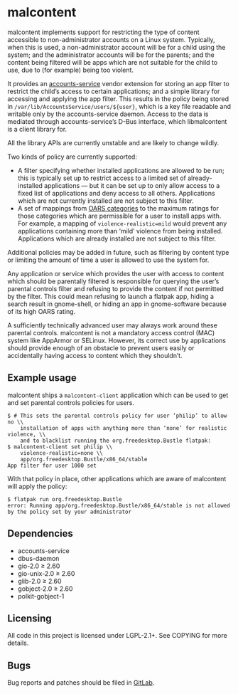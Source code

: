 malcontent
==========

malcontent implements support for restricting the type of content accessible to
non-administrator accounts on a Linux system. Typically, when this is
used, a non-administrator account will be for a child using the system; and the
administrator accounts will be for the parents; and the content being filtered
will be apps which are not suitable for the child to use, due to (for example)
being too violent.

It provides an
[accounts-service](https://gitlab.freedesktop.org/accountsservice/accountsservice)
vendor extension for storing an app filter to
restrict the child’s access to certain applications; and a simple library for
accessing and applying the app filter. This results in the policy being stored
in `/var/lib/AccountsService/users/${user}`, which is a key file readable and
writable only by the accounts-service daemon. Access to the data is mediated
through accounts-service’s D-Bus interface, which libmalcontent is a client
library for.

All the library APIs are currently unstable and are likely to change wildly.

Two kinds of policy are currently supported:
 * A filter specifying whether installed applications are allowed to be run;
   this is typically set up to restrict access to a limited set of
   already-installed applications — but it can be set up to only allow access
   to a fixed list of applications and deny access to all others.
   Applications which are not currently installed are not subject to this
   filter.
 * A set of mappings from [OARS categories](https://hughsie.github.io/oars/) to
   the maximum ratings for those categories which are permissible for a user to
   install apps with. For example, a mapping of `violence-realistic=mild` would
   prevent any applications containing more than ‘mild’ violence from being
   installed. Applications which are already installed are not subject to this
   filter.

Additional policies may be added in future, such as filtering by content type
or limiting the amount of time a user is allowed to use the system for.

Any application or service which provides the user with access to content which
should be parentally filtered is responsible for querying the user’s parental
controls filter and refusing to provide the content if not permitted by the
filter. This could mean refusing to launch a flatpak app, hiding a search
result in gnome-shell, or hiding an app in gnome-software because of its high
OARS rating.

A sufficiently technically advanced user may always work around these parental
controls. malcontent is not a mandatory access control (MAC) system like
AppArmor or SELinux. However, its correct use by applications should provide
enough of an obstacle to prevent users easily or accidentally having access to
content which they shouldn’t.

Example usage
---

malcontent ships a `malcontent-client` application which can be used to get and
set parental controls policies for users.

```
$ # This sets the parental controls policy for user ‘philip’ to allow no \\
    installation of apps with anything more than ‘none’ for realistic violence, \\
    and to blacklist running the org.freedesktop.Bustle flatpak:
$ malcontent-client set philip \\
    violence-realistic=none \\
    app/org.freedesktop.Bustle/x86_64/stable
App filter for user 1000 set
```

With that policy in place, other applications which are aware of malcontent will
apply the policy:

```
$ flatpak run org.freedesktop.Bustle
error: Running app/org.freedesktop.Bustle/x86_64/stable is not allowed by the policy set by your administrator
```

Dependencies
------------

 * accounts-service
 * dbus-daemon
 * gio-2.0 ≥ 2.60
 * gio-unix-2.0 ≥ 2.60
 * glib-2.0 ≥ 2.60
 * gobject-2.0 ≥ 2.60
 * polkit-gobject-1

Licensing
---------

All code in this project is licensed under LGPL-2.1+. See COPYING for more details.

Bugs
----

Bug reports and patches should be filed in
[GitLab](https://gitlab.freedesktop.org/pwithnall/malcontent).
